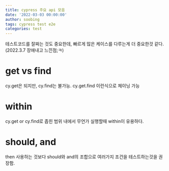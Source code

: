 ```yaml
---
title: cypress 주요 api 모음
date: '2022-03-03 00:00:00'
author: soobing
tags: cypress test e2e
categories: test
---
```


테스트코드를 잘짜는 것도 중요한데, 빠르게 많은 케이스를 다루는게 더 중요한것 같다. (2022.3.7 장애내고 느낀점;ㅋ)
# get vs find
cy.get은 되지만, cy.find는 불가능.
cy.get.find 이런식으로 체이닝 가능

# within
cy.get or cy.find로 좁힌 범위 내에서 무언가 실행할때 within이  유용하다.

# should, and
then 사용하는 것보다 should와 and의 조합으로 여러가지 조건을 테스트하는것을 권장함.

